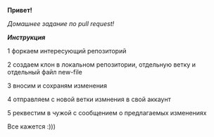 **Привет!** 

*Домашнее задание по pull request!*

_**Инструкция**_

1 форкаем интересующий репозиторий

2 создаем клон в локальном репозитории, отдельную ветку и отдельный файл new-file

3 вносим и сохраням изменения

4 отправляем с новой ветки измнения в свой аккаунт

5 реквестим в чужой с сообщением о предлагаемых изменениях

Все кажется :)))

